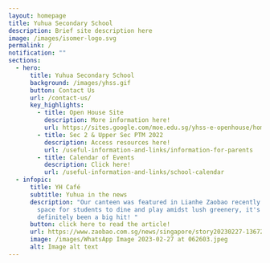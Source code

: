 ```yaml
---
layout: homepage
title: Yuhua Secondary School
description: Brief site description here
image: /images/isomer-logo.svg
permalink: /
notification: ""
sections:
  - hero:
      title: Yuhua Secondary School
      background: /images/yhss.gif
      button: Contact Us
      url: /contact-us/
      key_highlights:
        - title: Open House Site
          description: More information here!
          url: https://sites.google.com/moe.edu.sg/yhss-e-openhouse/home
        - title: Sec 2 & Upper Sec PTM 2022
          description: Access resources here!
          url: /useful-information-and-links/information-for-parents
        - title: Calendar of Events
          description: Click here!
          url: /useful-information-and-links/school-calendar
  - infopic:
      title: YH Café
      subtitle: Yuhua in the news
      description: "Our canteen was featured in Lianhe Zaobao recently. An inviting
        space for students to dine and play amidst lush greenery, it's
        definitely been a big hit! "
      button: click here to read the article!
      url: https://www.zaobao.com.sg/news/singapore/story20230227-1367207
      image: /images/WhatsApp Image 2023-02-27 at 062603.jpeg
      alt: Image alt text
---
```

